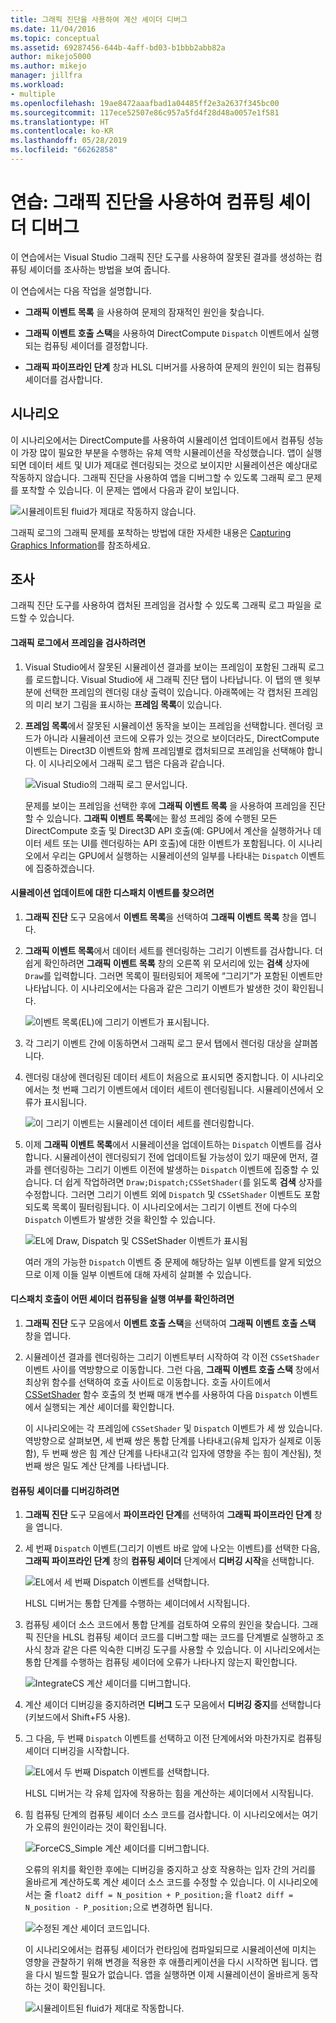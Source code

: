 ```yaml
---
title: 그래픽 진단을 사용하여 계산 셰이더 디버그
ms.date: 11/04/2016
ms.topic: conceptual
ms.assetid: 69287456-644b-4aff-bd03-b1bbb2abb82a
author: mikejo5000
ms.author: mikejo
manager: jillfra
ms.workload:
- multiple
ms.openlocfilehash: 19ae8472aaafbad1a04485ff2e3a2637f345bc00
ms.sourcegitcommit: 117ece52507e86c957a5fd4f28d48a0057e1f581
ms.translationtype: HT
ms.contentlocale: ko-KR
ms.lasthandoff: 05/28/2019
ms.locfileid: "66262858"
---
```

# <a name="walkthrough-using-graphics-diagnostics-to-debug-a-compute-shader"></a>연습: 그래픽 진단을 사용하여 컴퓨팅 셰이더 디버그
이 연습에서는 Visual Studio 그래픽 진단 도구를 사용하여 잘못된 결과를 생성하는 컴퓨팅 셰이더를 조사하는 방법을 보여 줍니다.

 이 연습에서는 다음 작업을 설명합니다.

- **그래픽 이벤트 목록** 을 사용하여 문제의 잠재적인 원인을 찾습니다.

- **그래픽 이벤트 호출 스택**을 사용하여 DirectCompute `Dispatch` 이벤트에서 실행되는 컴퓨팅 셰이더를 결정합니다.

- **그래픽 파이프라인 단계** 창과 HLSL 디버거를 사용하여 문제의 원인이 되는 컴퓨팅 셰이더를 검사합니다.

## <a name="scenario"></a>시나리오
 이 시나리오에서는 DirectCompute를 사용하여 시뮬레이션 업데이트에서 컴퓨팅 성능이 가장 많이 필요한 부분을 수행하는 유체 역학 시뮬레이션을 작성했습니다. 앱이 실행되면 데이터 세트 및 UI가 제대로 렌더링되는 것으로 보이지만 시뮬레이션은 예상대로 작동하지 않습니다. 그래픽 진단을 사용하여 앱을 디버그할 수 있도록 그래픽 로그 문제를 포착할 수 있습니다. 이 문제는 앱에서 다음과 같이 보입니다.

 ![시뮬레이트된 fluid가 제대로 작동하지 않습니다.](media/gfx_diag_demo_compute_shader_fluid_problem.png "gfx_diag_demo_compute_shader_fluid_problem")

 그래픽 로그의 그래픽 문제를 포착하는 방법에 대한 자세한 내용은 [Capturing Graphics Information](capturing-graphics-information.md)를 참조하세요.

## <a name="investigation"></a>조사
 그래픽 진단 도구를 사용하여 캡처된 프레임을 검사할 수 있도록 그래픽 로그 파일을 로드할 수 있습니다.

#### <a name="to-examine-a-frame-in-a-graphics-log"></a>그래픽 로그에서 프레임을 검사하려면

1. Visual Studio에서 잘못된 시뮬레이션 결과를 보이는 프레임이 포함된 그래픽 로그를 로드합니다. Visual Studio에 새 그래픽 진단 탭이 나타납니다. 이 탭의 맨 윗부분에 선택한 프레임의 렌더링 대상 출력이 있습니다. 아래쪽에는 각 캡처된 프레임의 미리 보기 그림을 표시하는 **프레임 목록**이 있습니다.

2. **프레임 목록**에서 잘못된 시뮬레이션 동작을 보이는 프레임을 선택합니다. 렌더링 코드가 아니라 시뮬레이션 코드에 오류가 있는 것으로 보이더라도, DirectCompute 이벤트는 Direct3D 이벤트와 함께 프레임별로 캡처되므로 프레임을 선택해야 합니다. 이 시나리오에서 그래픽 로그 탭은 다음과 같습니다.

    ![Visual Studio의 그래픽 로그 문서입니다.](media/gfx_diag_demo_compute_shader_fluid_step_1.png "gfx_diag_demo_compute_shader_fluid_step_1")

   문제를 보이는 프레임을 선택한 후에 **그래픽 이벤트 목록** 을 사용하여 프레임을 진단할 수 있습니다. **그래픽 이벤트 목록**에는 활성 프레임 중에 수행된 모든 DirectCompute 호출 및 Direct3D API 호출(예: GPU에서 계산을 실행하거나 데이터 세트 또는 UI를 렌더링하는 API 호출)에 대한 이벤트가 포함됩니다. 이 시나리오에서 우리는 GPU에서 실행하는 시뮬레이션의 일부를 나타내는 `Dispatch` 이벤트에 집중하겠습니다.

#### <a name="to-find-the-dispatch-event-for-the-simulation-update"></a>시뮬레이션 업데이트에 대한 디스패치 이벤트를 찾으려면

1. **그래픽 진단** 도구 모음에서 **이벤트 목록**을 선택하여 **그래픽 이벤트 목록** 창을 엽니다.

2. **그래픽 이벤트 목록**에서 데이터 세트를 렌더링하는 그리기 이벤트를 검사합니다. 더 쉽게 확인하려면 **그래픽 이벤트 목록** 창의 오른쪽 위 모서리에 있는 **검색** 상자에 `Draw`를 입력합니다. 그러면 목록이 필터링되어 제목에 “그리기”가 포함된 이벤트만 나타납니다. 이 시나리오에서는 다음과 같은 그리기 이벤트가 발생한 것이 확인됩니다.

    ![이벤트 목록&#40;EL&#41;에 그리기 이벤트가 표시됩니다.](media/gfx_diag_demo_compute_shader_fluid_step_2.png "gfx_diag_demo_compute_shader_fluid_step_2")

3. 각 그리기 이벤트 간에 이동하면서 그래픽 로그 문서 탭에서 렌더링 대상을 살펴봅니다.

4. 렌더링 대상에 렌더링된 데이터 세트이 처음으로 표시되면 중지합니다. 이 시나리오에서는 첫 번째 그리기 이벤트에서 데이터 세트이 렌더링됩니다. 시뮬레이션에서 오류가 표시됩니다.

    ![이 그리기 이벤트는 시뮬레이션 데이터 세트를 렌더링합니다.](media/gfx_diag_demo_compute_shader_fluid_step_3.png "gfx_diag_demo_compute_shader_fluid_step_3")

5. 이제 **그래픽 이벤트 목록**에서 시뮬레이션을 업데이트하는 `Dispatch` 이벤트를 검사합니다. 시뮬레이션이 렌더링되기 전에 업데이트될 가능성이 있기 때문에 먼저, 결과를 렌더링하는 그리기 이벤트 이전에 발생하는 `Dispatch` 이벤트에 집중할 수 있습니다. 더 쉽게 작업하려면 `Draw;Dispatch;CSSetShader(`를 읽도록 **검색** 상자를 수정합니다. 그러면 그리기 이벤트 외에 `Dispatch` 및 `CSSetShader` 이벤트도 포함되도록 목록이 필터링됩니다. 이 시나리오에서는 그리기 이벤트 전에 다수의 `Dispatch` 이벤트가 발생한 것을 확인할 수 있습니다.

    ![EL에 Draw, Dispatch 및 CSSetShader 이벤트가 표시됨](media/gfx_diag_demo_compute_shader_fluid_step_4.png "gfx_diag_demo_compute_shader_fluid_step_4")

   여러 개의 가능한 `Dispatch` 이벤트 중 문제에 해당하는 일부 이벤트를 알게 되었으므로 이제 이들 일부 이벤트에 대해 자세히 살펴볼 수 있습니다.

#### <a name="to-determine-which-compute-shader-a-dispatch-call-executes"></a>디스패치 호출이 어떤 셰이더 컴퓨팅을 실행 여부를 확인하려면

1. **그래픽 진단** 도구 모음에서 **이벤트 호출 스택**을 선택하여 **그래픽 이벤트 호출 스택** 창을 엽니다.

2. 시뮬레이션 결과를 렌더링하는 그리기 이벤트부터 시작하여 각 이전 `CSSetShader` 이벤트 사이를 역방향으로 이동합니다. 그런 다음, **그래픽 이벤트 호출 스택** 창에서 최상위 함수를 선택하여 호출 사이트로 이동합니다. 호출 사이트에서 [CSSetShader](/windows/desktop/api/d3d11/nf-d3d11-id3d11devicecontext-cssetshader) 함수 호출의 첫 번째 매개 변수를 사용하여 다음 `Dispatch` 이벤트에서 실행되는 계산 셰이더를 확인합니다.

   이 시나리오에는 각 프레임에 `CSSetShader` 및 `Dispatch` 이벤트가 세 쌍 있습니다. 역방향으로 살펴보면, 세 번째 쌍은 통합 단계를 나타내고(유체 입자가 실제로 이동함), 두 번째 쌍은 힘 계산 단계를 나타내고(각 입자에 영향을 주는 힘이 계산됨), 첫 번째 쌍은 밀도 계산 단계를 나타냅니다.

#### <a name="to-debug-the-compute-shader"></a>컴퓨팅 셰이더를 디버깅하려면

1. **그래픽 진단** 도구 모음에서 **파이프라인 단계**를 선택하여 **그래픽 파이프라인 단계** 창을 엽니다.

2. 세 번째 `Dispatch` 이벤트(그리기 이벤트 바로 앞에 나오는 이벤트)를 선택한 다음, **그래픽 파이프라인 단계** 창의 **컴퓨팅 셰이더** 단계에서 **디버깅 시작**을 선택합니다.

    ![EL에서 세 번째 Dispatch 이벤트를 선택합니다.](media/gfx_diag_demo_compute_shader_fluid_step_6.png "gfx_diag_demo_compute_shader_fluid_step_6")

    HLSL 디버거는 통합 단계를 수행하는 셰이더에서 시작됩니다.

3. 컴퓨팅 셰이더 소스 코드에서 통합 단계를 검토하여 오류의 원인을 찾습니다. 그래픽 진단을 HLSL 컴퓨팅 셰이더 코드를 디버그할 때는 코드를 단계별로 실행하고 조사식 창과 같은 다른 익숙한 디버깅 도구를 사용할 수 있습니다. 이 시나리오에서는 통합 단계를 수행하는 컴퓨팅 셰이더에 오류가 나타나지 않는지 확인합니다.

    ![IntegrateCS 계산 셰이더를 디버그합니다.](media/gfx_diag_demo_compute_shader_fluid_step_7.png "gfx_diag_demo_compute_shader_fluid_step_7")

4. 계산 셰이더 디버깅을 중지하려면 **디버그** 도구 모음에서 **디버깅 중지**를 선택합니다(키보드에서 Shift+F5 사용).

5. 그 다음, 두 번째 `Dispatch` 이벤트를 선택하고 이전 단계에서와 마찬가지로 컴퓨팅 셰이더 디버깅을 시작합니다.

    ![EL에서 두 번째 Dispatch 이벤트를 선택합니다.](media/gfx_diag_demo_compute_shader_fluid_step_8.png "gfx_diag_demo_compute_shader_fluid_step_8")

    HLSL 디버거는 각 유체 입자에 작용하는 힘을 계산하는 셰이더에서 시작됩니다.

6. 힘 컴퓨팅 단계의 컴퓨팅 셰이더 소스 코드를 검사합니다. 이 시나리오에서는 여기가 오류의 원인이라는 것이 확인됩니다.

    ![ForceCS&#95;Simple 계산 셰이더를 디버그합니다.](media/gfx_diag_demo_compute_shader_fluid_step_9.png "gfx_diag_demo_compute_shader_fluid_step_9")

   오류의 위치를 확인한 후에는 디버깅을 중지하고 상호 작용하는 입자 간의 거리를 올바르게 계산하도록 계산 셰이더 소스 코드를 수정할 수 있습니다. 이 시나리오에서는 줄 `float2 diff = N_position + P_position;`을 `float2 diff = N_position - P_position;`으로 변경하면 됩니다.

   ![수정된 계산 셰이더 코드입니다.](media/gfx_diag_demo_compute_shader_fluid_step_10.png "gfx_diag_demo_compute_shader_fluid_step_10")

   이 시나리오에서는 컴퓨팅 셰이더가 런타임에 컴파일되므로 시뮬레이션에 미치는 영향을 관찰하기 위해 변경을 적용한 후 애플리케이션을 다시 시작하면 됩니다. 앱을 다시 빌드할 필요가 없습니다. 앱을 실행하면 이제 시뮬레이션이 올바르게 동작하는 것이 확인됩니다.

   ![시뮬레이트된 fluid가 제대로 작동합니다.](media/gfx_diag_demo_compute_shader_fluid_resolution.png "gfx_diag_demo_compute_shader_fluid_resolution")